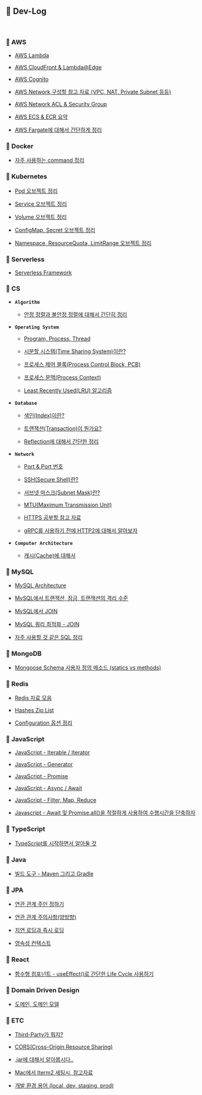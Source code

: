 ## :memo: Dev-Log

<br>

### :closed_book: AWS

- [AWS Lambda](https://github.com/bestdevhyo1225/dev-log/blob/master/AWS/Lambda.md)

- [AWS CloudFront & Lambda@Edge](https://github.com/bestdevhyo1225/dev-log/blob/master/AWS/CloudFront-Lambda%40Edge.md)

- [AWS Cognito](https://github.com/bestdevhyo1225/dev-log/blob/master/AWS/Cognito.md)

- [AWS Network 구성할 참고 자료 (VPC, NAT, Private Subnet 등등)](https://github.com/bestdevhyo1225/dev-log/blob/master/AWS/Network.md)

- [AWS Network ACL & Security Group](https://github.com/bestdevhyo1225/dev-log/blob/master/AWS/NetworkACL_SecurityGroup.md)

- [AWS ECS & ECR 요약](https://github.com/bestdevhyo1225/dev-log/blob/master/AWS/ECS_ECR.md)

- [AWS Fargate에 대해서 간단하게 정리](https://github.com/bestdevhyo1225/dev-log/blob/master/AWS/Fargate.md)

### :closed_book: Docker

- [자주 사용하는 command 정리](https://github.com/bestdevhyo1225/dev-log/blob/master/Docker/Docker-command.md)

### :closed_book: Kubernetes

- [Pod 오브젝트 정리](https://github.com/bestdevhyo1225/dev-log/blob/master/Kubernetes/Pod.md)

- [Service 오브젝트 정리](https://github.com/bestdevhyo1225/dev-log/blob/master/Kubernetes/Service.md)

- [Volume 오브젝트 정리](https://github.com/bestdevhyo1225/dev-log/blob/master/Kubernetes/Volume.md)

- [ConfigMap, Secret 오브젝트 정리](https://github.com/bestdevhyo1225/dev-log/blob/master/Kubernetes/ConfigMap_Secret.md)

- [Namespace, ResourceQuota, LimitRange 오브젝트 정리](https://github.com/bestdevhyo1225/dev-log/blob/master/Kubernetes/Namespace_ResourceQuota_LimitRange.md)

### :closed_book: Serverless

- [Serverless Framework](https://github.com/bestdevhyo1225/dev-log/blob/master/Serverless/ServerlessFramework.md)

### :closed_book: CS

- **`Algorithm`**

  - [안정 정렬과 불안정 정렬에 대해서 간단히 정리](https://github.com/bestdevhyo1225/dev-log/blob/master/CS/Algorithm_stable_sort_unstable_sort.md)

- **`Operating System`**

  - [Program, Process, Thread](https://github.com/bestdevhyo1225/dev-log/blob/master/CS/OS_Program-Process-Thread.md)

  - [시분할 시스템(Time Sharing System)이란?](https://github.com/bestdevhyo1225/dev-log/blob/master/CS/OS_Time-Sharing-System.md)

  - [프로세스 제어 블록(Process Control Block, PCB)](https://github.com/bestdevhyo1225/dev-log/blob/master/CS/OS_Process-Control-Block.md)

  - [프로세스 문맥(Process Context)](https://github.com/bestdevhyo1225/dev-log/blob/master/CS/OS_Process-Context.md)

  - [Least Recently Used(LRU) 알고리즘](https://github.com/bestdevhyo1225/dev-log/blob/master/CS/OS_Least_Recently_Used.md)

- **`Database`**

  - [색인(Index)이란?](https://github.com/bestdevhyo1225/dev-log/blob/master/CS/DB_Index.md)

  - [트랜잭션(Transaction)이 뭔가요?](https://github.com/bestdevhyo1225/dev-log/blob/master/CS/DB_Transaction.md)

  - [Reflection에 대해서 간단한 정리](https://github.com/bestdevhyo1225/dev-log/blob/master/CS/DB_Reflection.md)

- **`Network`**

  - [Port & Port 번호](https://github.com/bestdevhyo1225/dev-log/blob/master/CS/Network_Port.md)

  - [SSH(Secure Shell)란?](https://github.com/bestdevhyo1225/dev-log/blob/master/CS/Network_Secure-Shell.md)

  - [서브넷 마스크(Subnet Mask)란?](https://github.com/bestdevhyo1225/dev-log/blob/master/CS/Network_Subnet-Mask.md)

  - [MTU(Maximum Transmission Unit)](https://github.com/bestdevhyo1225/dev-log/blob/master/CS/Network_MTU.md)

  - [HTTPS 공부할 참고 자료](https://github.com/bestdevhyo1225/dev-log/blob/master/CS/Network_nginx_https_reference.md)

  - [gRPC를 사용하기 전에 HTTP2에 대해서 알아보자](https://github.com/bestdevhyo1225/dev-log/blob/master/CS/Network_HTTP2.md)

- **`Computer Architecture`**

  - [캐시(Cache)에 대해서](https://github.com/bestdevhyo1225/dev-log/blob/master/CS/Computer_Architecture_cache.md)

### :green_book: MySQL

- [MySQL Architecture](https://github.com/bestdevhyo1225/dev-log/blob/master/MySQL/MySQL-Architecture.md)

- [MySQL에서 트랜잭션, 잠금, 트랜잭션의 격리 수준](https://github.com/bestdevhyo1225/dev-log/blob/master/MySQL/MySQL-Transaction-Lock-IsolationLevel.md)

- [MySQL에서 JOIN](https://github.com/bestdevhyo1225/dev-log/blob/master/MySQL/MySQL-Join.md)

- [MySQL 쿼리 최적화 - JOIN](https://github.com/bestdevhyo1225/dev-log/blob/master/MySQL/MySQL-Query-Optimization-JOIN.md)

- [자주 사용할 것 같은 SQL 정리](https://github.com/bestdevhyo1225/dev-log/blob/master/MySQL/MySQL-SQL.md)

### :green_book: MongoDB

- [Mongoose Schema 사용자 정의 메소드 (statics vs methods)](https://github.com/bestdevhyo1225/dev-log/blob/master/MongoDB/Mongoose-statics-methods.md)

### :green_book: Redis

- [Redis 자료 모음](https://github.com/bestdevhyo1225/dev-log/blob/master/Redis/Precautions.md)

- [Hashes Zip List](https://github.com/bestdevhyo1225/dev-log/blob/master/Redis/Hashes_Ziplist.md)

- [Configuration 옵션 정리](https://github.com/bestdevhyo1225/dev-log/blob/master/Redis/Config_Options.md)

### :blue_book: JavaScript

- [JavaScript - Iterable / Iterator](https://github.com/bestdevhyo1225/dev-log/blob/master/JavaScript/Iterable-Iterator.md)

- [JavaScript - Generator](https://github.com/bestdevhyo1225/dev-log/blob/master/JavaScript/Generator.md)

- [JavaScript - Promise](https://github.com/bestdevhyo1225/dev-log/blob/master/JavaScript/Promise.md)

- [JavaScript - Async / Await](https://github.com/bestdevhyo1225/dev-log/blob/master/JavaScript/Async-Await.md)

- [JavaScript - Filter, Map, Reduce](https://github.com/bestdevhyo1225/dev-log/blob/master/JavaScript/Filter-Map-Reduce.md)

- [Javascript - Await 및 Promise.all()을 적절하게 사용하여 수행시간을 단축하자](https://github.com/bestdevhyo1225/dev-log/blob/master/JavaScript/Await_Optimization.md)

### :blue_book: TypeScript

- [TypeScript를 시작하면서 알아둘 것](https://github.com/bestdevhyo1225/dev-log/blob/master/TypeScript/TypeScript-Starter.md)

### :blue_book: Java

- [빌드 도구 - Maven 그리고 Gradle](https://github.com/bestdevhyo1225/dev-log/blob/master/Java/Maven-Gradle.md)

### :blue_book: JPA

- [연관 관계 주인 정하기](https://github.com/bestdevhyo1225/dev-log/blob/master/JPA/Association_Owner.md)

- [연관 관계 주의사항(양방향)](https://github.com/bestdevhyo1225/dev-log/blob/master/JPA/Association_Precautions.md)

- [지연 로딩과 즉시 로딩](https://github.com/bestdevhyo1225/dev-log/blob/master/JPA/Lazy_Eager_Loading.md)

- [영속성 컨텍스트](https://github.com/bestdevhyo1225/dev-log/blob/master/JPA/Persistence_Context.md)

### :blue_book: React

- [함수형 컴포넌트 - useEffect()로 간단한 Life Cycle 사용하기](https://github.com/bestdevhyo1225/dev-log/blob/master/React/function_component_useEffect.md)

### :orange_book: Domain Driven Design

- [도메인, 도메인 모델](https://github.com/bestdevhyo1225/dev-log/blob/master/DomainDrivenDesign/Domain_Model.md)

### :orange_book: ETC

- [Third-Party가 뭐지?](https://github.com/bestdevhyo1225/dev-log/blob/master/ETC/Third-Party.md)

- [CORS(Cross-Origin Resource Sharing)](https://github.com/bestdevhyo1225/dev-log/blob/master/ETC/CORS.md)

- [.jar에 대해서 알아봅시다..](https://github.com/bestdevhyo1225/dev-log/blob/master/ETC/JAR.md)

- [Mac에서 Iterm2 세팅시, 참고자료](https://github.com/bestdevhyo1225/dev-log/blob/master/ETC/Iterm2-Setting.md)

- [개발 환경 용어 (local, dev, staging, prod)](https://github.com/bestdevhyo1225/dev-log/blob/master/ETC/development_environment.md)
